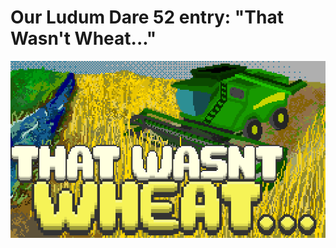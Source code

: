 # Our Ludum Dare 52 entry: "That Wasn't Wheat..."

![A combine harvester mowing a wheat field](Branding/coverImage.png?raw=true "Cover Image")
